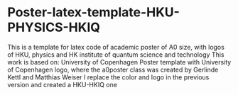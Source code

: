 # Poster-latex-template-HKU-PHYSICS-HKIQ
This is a template for latex code of academic poster of A0 size, with logos of HKU, physics and HK institute of quantum science and technology
This work is based on: University of Copenhagen Poster template with University of Copenhagen logo, where the a0poster class was created by Gerlinde Kettl and Matthias Weiser 
I replace the color and logo in the previous version and created a HKU-HKIQ one
